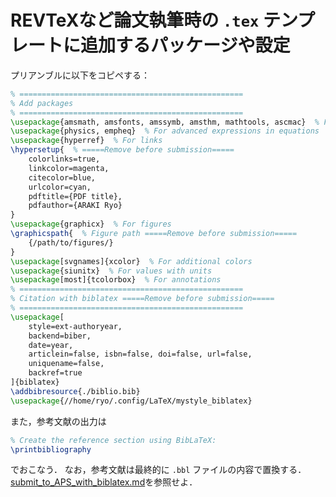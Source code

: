 # REVTeXなど論文執筆時の `.tex` テンプレートに追加するパッケージや設定

プリアンブルに以下をコピペする：

```latex
% ==================================================
% Add packages
% ==================================================
\usepackage{amsmath, amsfonts, amssymb, amsthm, mathtools, ascmac}  % For math
\usepackage{physics, empheq}  % For advanced expressions in equations
\usepackage{hyperref}  % For links
\hypersetup{  % =====Remove before submission=====
    colorlinks=true,
    linkcolor=magenta,
    citecolor=blue,
    urlcolor=cyan,
    pdftitle={PDF title},
    pdfauthor={ARAKI Ryo}
}
\usepackage{graphicx}  % For figures
\graphicspath{  % Figure path =====Remove before submission=====
    {/path/to/figures/}
}
\usepackage[svgnames]{xcolor}  % For additional colors
\usepackage{siunitx}  % For values with units
\usepackage[most]{tcolorbox}  % For annotations
% ==================================================
% Citation with biblatex =====Remove before submission=====
% ==================================================
\usepackage[
    style=ext-authoryear,
    backend=biber,
    date=year,
    articlein=false, isbn=false, doi=false, url=false,
    uniquename=false,
    backref=true
]{biblatex}
\addbibresource{./biblio.bib}
\usepackage{//home/ryo/.config/LaTeX/mystyle_biblatex}
```

また，参考文献の出力は

```latex
% Create the reference section using BibLaTeX:
\printbibliography
```

でおこなう．
なお，参考文献は最終的に `.bbl` ファイルの内容で置換する．
[submit_to_APS_with_biblatex.md](https://github.com/ryo-ARAKI/TIL/blob/master/latex/submit_to_APS_with_biblatex.md)を参照せよ．
